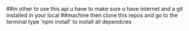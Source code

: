 ##in other to use this api u have to make sure u have internet and a git installed in your local ##machine then clone this repos and go to the terminal type 'npm install' to install all dependcies
